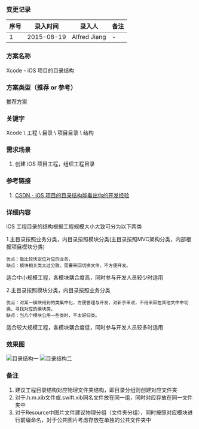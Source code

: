 ### 变更记录
| 序号 | 录入时间 | 录入人 | 备注 |
| -- | -- | -- | -- |
| 1 | 2015-08-19 | Alfred Jiang | - |

### 方案名称
Xcode - iOS 项目的目录结构

### 方案类型（推荐 or 参考）
推荐方案

### 关键字
Xcode \ 工程 \ 目录 \ 项目目录 \ 结构

### 需求场景
1. 创建 iOS 项目工程，组织工程目录

### 参考链接
1. [CSDN - iOS 项目的目录结构能看出你的开发经验](http://blog.csdn.net/alincexiaohao/article/details/47754407)

### 详细内容

iOS 工程目录的结构根据工程规模大小大致可分为以下两类

1.主目录按照业务分类，内目录按照模块分类(主目录按照MVC架构分类，内部根据项目模块分类)

    优点：能比较快定位对应的业务。
    缺点：模块相关类太过分散，需要来回切换文件，不方便开发。

适合中小规模工程，各模块耦合度高，同时参与开发人员较少时适用

2.主目录按照模块分类，内目录按照业务分类

    优点：对某一模块用到的类集中化，方便管理与开发，对新手来说，不用来回在其他文件中切换、寻找对应的模块类。
    缺点：当几个模块公用一些类时，不太好归类。

适合较大规模工程，各模块耦合度低，同时参与开发人员较多时适用

### 效果图
![目录结构一](/images/groupType1.png)
![目录结构二](/images/groupType2.png)

### 备注

1. 建议工程目录结构对应物理文件夹结构，即目录分组则创建对应文件夹
2. 对于.h.m.xib文件或.swift.xib同名文件放在同一组，同时对应存放在同一文件夹中
3. 对于Resource中图片文件建议物理分组（文件夹分组），同时按照对应模块进行前缀命名，对于公共图片考虑存放在单独的公共文件夹中
